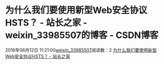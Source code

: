 # 为什么我们要使用新型Web安全协议HSTS？ - 站长之家 - weixin_33985507的博客 - CSDN博客
2016年06月12日 11:21:00[weixin_33985507](https://me.csdn.net/weixin_33985507)阅读数：2
[为什么我们要使用新型Web安全协议HSTS？ - 站长之家](http://www.chinaz.com/program/2015/0511/405146.shtml)
